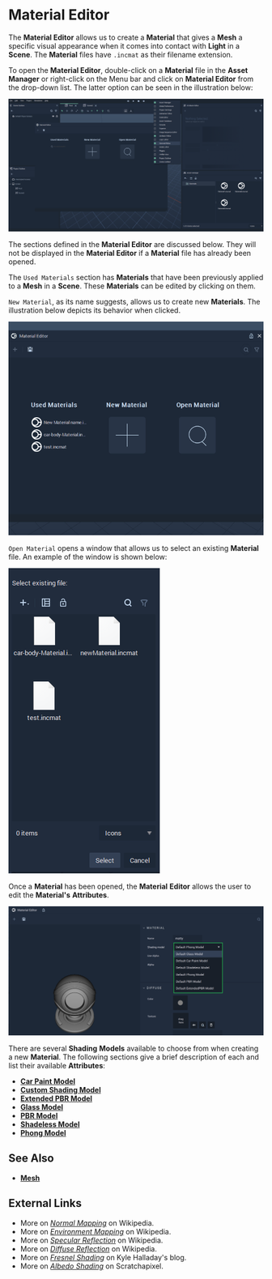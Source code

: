 # Material Editor

The **Material Editor** allows us to create a **Material** that gives a **Mesh** a specific visual appearance when it comes into contact with **Light** in a **Scene**. The **Material** files have `.incmat` as their filename extension.

To open the **Material Editor**, double-click on a **Material** file in the **Asset Manager** or right-click on the Menu bar and click on **Material Editor** from the drop-down list. The latter option can be seen in the illustration below:

![](../../.gitbook/assets/materialeditornew_20222.png)

The sections defined in the **Material Editor** are discussed below. They will not be displayed in the **Material Editor** if a **Material** file has already been opened. 

The `Used Materials` section has **Materials** that have been previously applied to a **Mesh** in a **Scene**. These **Materials** can be edited by clicking on them.

`New Material`, as its name suggests, allows us to create new **Materials**. The illustration below depicts its behavior when clicked.

![](../../.gitbook/assets/create-material.gif)

`Open Material` opens a window that allows us to select an existing **Material** file. An example of the window is shown below:

![](../../.gitbook/assets/open-material-editor.PNG)

Once a **Material** has been opened, the **Material** **Editor** allows the user to edit the **Material's** **Attributes**. 

![Shading Models Menu](../../.gitbook/assets/materialeditordropdownmenu.png)

There are several **Shading** **Models** available to choose from when creating a new **Material**. The following sections give a brief description of each and list their available **Attributes**:

* [**Car Paint Model**](car-paint-model.md)
* [**Custom Shading Model**](customshadingmodel.md)
* [**Extended PBR Model**](extended-pbr-model.md)
* [**Glass Model**](glass-model.md)
* [**PBR Model**](pbr-model.md)
* [**Shadeless Model**](shadeless-model.md)
* [**Phong Model**](phong-model.md)





<!-- Along with ways to edit **Shadow** and **Texture**, **Incari** now supports the use of _normal mapping_ with the `Normal Maps` **Attribute**. This allows the user to upload a **Normal Map** file that, when applied, can improve the detail and complexity of a **Mesh** which is made up of a low number of polygons \(simply put, less complex\). This also helps streamline the rendering process. With this type of texture mapping, **Meshes** in **Incari** will seem as detailed as complicated ones, while being more efficient. !-->

<!--![](../.gitbook/assets/material-editor-1.png)

![](../.gitbook/assets/material-editor-2.png) !-->






## See Also

* [**Mesh**](../objects-and-types/scene-objects/mesh.md)

## External Links

* More on [_Normal Mapping_](https://en.wikipedia.org/wiki/Normal_mapping) on Wikipedia.
* More on [*Environment Mapping*](https://en.wikipedia.org/wiki/Reflection_mapping) on Wikipedia. 
* More on [*Specular Reflection*](https://en.wikipedia.org/wiki/Specular_reflection) on Wikipedia.
* More on [*Diffuse Reflection*](https://en.wikipedia.org/wiki/Diffuse_reflection) on Wikipedia. 
* More on [*Fresnel Shading*](http://kylehalladay.com/blog/tutorial/2014/02/18/Fresnel-Shaders-From-The-Ground-Up.html) on Kyle Halladay's blog. 
* More on [*Albedo Shading*](https://www.scratchapixel.com/lessons/3d-basic-rendering/introduction-to-shading/diffuse-lambertian-shading#:~:text=albedo%20%3D%20reflect%20light%20incident%20light.%20In%20computer,often%20denoted%20with%20the%20Greek%20letter%20%CF%81%20%28rho%29.) on Scratchapixel. 

